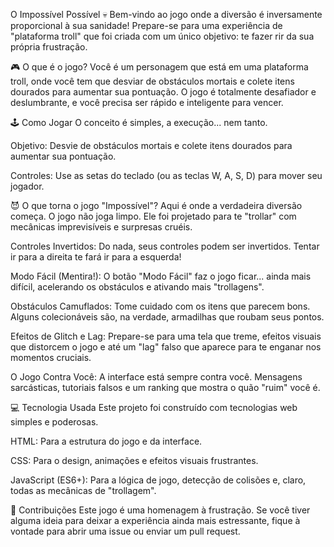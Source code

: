 O Impossível Possível 💀
Bem-vindo ao jogo onde a diversão é inversamente proporcional à sua sanidade! Prepare-se para uma experiência de "plataforma troll" que foi criada com um único objetivo: te fazer rir da sua própria frustração.

🎮 O que é o jogo?
Você é um personagem que está em uma plataforma troll, onde você tem que desviar de obstáculos mortais e colete itens dourados para aumentar sua pontuação. O jogo é totalmente desafiador e deslumbrante, e você precisa ser rápido e inteligente para vencer.

🕹️ Como Jogar
O conceito é simples, a execução... nem tanto.

Objetivo: Desvie de obstáculos mortais e colete itens dourados para aumentar sua pontuação.

Controles: Use as setas do teclado (ou as teclas W, A, S, D) para mover seu jogador.

😈 O que torna o jogo "Impossível"?
Aqui é onde a verdadeira diversão começa. O jogo não joga limpo. Ele foi projetado para te "trollar" com mecânicas imprevisíveis e surpresas cruéis.

Controles Invertidos: Do nada, seus controles podem ser invertidos. Tentar ir para a direita te fará ir para a esquerda!

Modo Fácil (Mentira!): O botão "Modo Fácil" faz o jogo ficar... ainda mais difícil, acelerando os obstáculos e ativando mais "trollagens".

Obstáculos Camuflados: Tome cuidado com os itens que parecem bons. Alguns colecionáveis são, na verdade, armadilhas que roubam seus pontos.

Efeitos de Glitch e Lag: Prepare-se para uma tela que treme, efeitos visuais que distorcem o jogo e até um "lag" falso que aparece para te enganar nos momentos cruciais.

O Jogo Contra Você: A interface está sempre contra você. Mensagens sarcásticas, tutoriais falsos e um ranking que mostra o quão "ruim" você é.

💻 Tecnologia Usada
Este projeto foi construído com tecnologias web simples e poderosas.

HTML: Para a estrutura do jogo e da interface.

CSS: Para o design, animações e efeitos visuais frustrantes.

JavaScript (ES6+): Para a lógica de jogo, detecção de colisões e, claro, todas as mecânicas de "trollagem".

🤝 Contribuições
Este jogo é uma homenagem à frustração. Se você tiver alguma ideia para deixar a experiência ainda mais estressante, fique à vontade para abrir uma issue ou enviar um pull request.